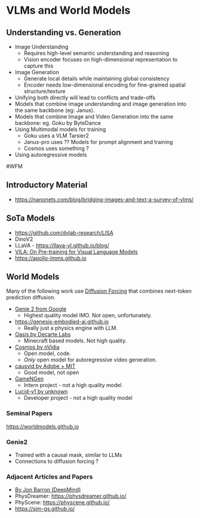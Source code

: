 # VLMs and World Models


## Understanding vs. Generation
- Image Understanding
	- Requires high-level semantic understanding and reasoning
	- Vision encoder focuses on high-dimensional representation to capture this
- Image Generation
	- Generate local details while maintaining global consistency
	- Encoder needs low-dimensional encoding for fine-grained spatial structure/texture
- Unifying both directly will lead to conflicts and trade-offs
- Models that combine image understanding and image generation into the same backbone (eg: Janus).
- Models that combine Image and Video Generation into the same backbone: eg. Goku by ByteDance
- Using Multimodal models for training
	- Goku uses a VLM Tarsier2
	- Janus-pro uses ?? Models for prompt alignment and training
	- Cosmos uses something ?
- Using autoregressive models

#WFM

## Introductory Material

- https://nanonets.com/blog/bridging-images-and-text-a-survey-of-vlms/

## SoTa Models
- https://github.com/dvlab-research/LISA
- DinoV2
- LLaVA - https://llava-vl.github.io/blog/
- [VILA: On Pre-training for Visual Language Models](https://github.com/NVlabs/VILA?tab=readme-ov-file) 
- https://apollo-lmms.github.io


## World Models

Many of the following work use [Diffusion Forcing](https://boyuan.space/diffusion-forcing/) that combines next-token prediction diffusion.

- [Genie 2 from Google](https://deepmind.google/discover/blog/genie-2-a-large-scale-foundation-world-model/)
	- Highest quality model IMO. Not open, unfortunately.
- https://genesis-embodied-ai.github.io
	- Really just a physics engine with LLM.
- [Oasis by Decarte Labs](https://oasis-model.github.io)
	- Minecraft based models. Not high quality.
- [Cosmos by nVidia](https://research.nvidia.com/labs/dir/cosmos1/)
	- Open model, code. 
	- *Only* open model for autoregressive video generation.
- [causvid by Adobe + MIT](https://causvid.github.io/)
	- Good model, not open
- [GameNGen](https://gamengen.github.io)
	- Intern project - not a high quality model
- [Lucid-v1 by unknown](https://ramimo.substack.com/p/lucid-v1-a-world-model-that-does)
	- Developer project - not a high quality model

### Seminal Papers
https://worldmodels.github.io

### Genie2
- Trained with a causal mask, similar to LLMs
- Connections to diffusion forcing ?

### Adjacent Articles and Papers 
- [By Jon Barron (DeepMind)](https://x.com/jon_barron/status/1909393003892097178)
- PhysDreamer: https://physdreamer.github.io/
- PhyScene: https://physcene.github.io/
- https://sim-gs.github.io/
